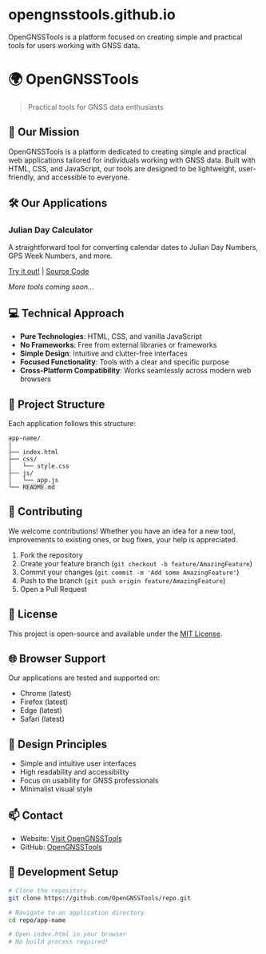 # opengnsstools.github.io
OpenGNSSTools is a platform focused on creating simple and practical tools for users working with GNSS data.

# 🌍 OpenGNSSTools

> Practical tools for GNSS data enthusiasts

## 🎯 Our Mission

OpenGNSSTools is a platform dedicated to creating simple and practical web applications tailored for individuals working with GNSS data. Built with HTML, CSS, and JavaScript, our tools are designed to be lightweight, user-friendly, and accessible to everyone.

## 🛠 Our Applications

### Julian Day Calculator
A straightforward tool for converting calendar dates to Julian Day Numbers, GPS Week Numbers, and more.

[Try it out!](#) | [Source Code](#)

*More tools coming soon...*

## 💻 Technical Approach

- **Pure Technologies**: HTML, CSS, and vanilla JavaScript
- **No Frameworks**: Free from external libraries or frameworks
- **Simple Design**: Intuitive and clutter-free interfaces
- **Focused Functionality**: Tools with a clear and specific purpose
- **Cross-Platform Compatibility**: Works seamlessly across modern web browsers

## 📂 Project Structure

Each application follows this structure:

```
app-name/
│
├── index.html
├── css/
│   └── style.css
├── js/
│   └── app.js
└── README.md
```

## 🤝 Contributing

We welcome contributions! Whether you have an idea for a new tool, improvements to existing ones, or bug fixes, your help is appreciated.

1. Fork the repository
2. Create your feature branch (`git checkout -b feature/AmazingFeature`)
3. Commit your changes (`git commit -m 'Add some AmazingFeature'`)
4. Push to the branch (`git push origin feature/AmazingFeature`)
5. Open a Pull Request

## 📜 License

This project is open-source and available under the [MIT License](LICENSE).

## 🌐 Browser Support

Our applications are tested and supported on:
- Chrome (latest)
- Firefox (latest)
- Edge (latest)
- Safari (latest)

## 🎨 Design Principles

- Simple and intuitive user interfaces
- High readability and accessibility
- Focus on usability for GNSS professionals
- Minimalist visual style

## 📫 Contact

- Website: [Visit OpenGNSSTools](https://opengnsstools.github.io)
- GitHub: [OpenGNSSTools](https://github.com/OpenGNSSTools)

## 🔧 Development Setup

```bash
# Clone the repository
git clone https://github.com/OpenGNSSTools/repo.git

# Navigate to an application directory
cd repo/app-name

# Open index.html in your browser
# No build process required!
